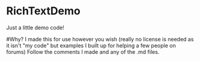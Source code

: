 # RichTextDemo
Just a little demo code!

#Why?
I made this for use however you wish (really no license is needed as it isn't "my code" but examples I built up for helping a few people on forums)
Follow the comments I made and any of the .md files.
